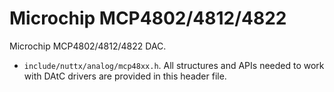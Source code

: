 Microchip MCP4802/4812/4822
===========================

Microchip MCP4802/4812/4822 DAC.

-   `include/nuttx/analog/mcp48xx.h`. All structures and APIs needed to
    work with DAtC drivers are provided in this header file.
